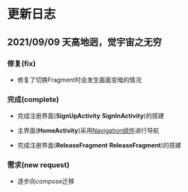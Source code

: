 # 更新日志

## 2021/09/09 天高地迥，觉宇宙之无穷

### 修复(fix)

- 修复了切换Fragment时会发生画面变暗的情况

### 完成(complete)

- 完成注册界面(**SignUpActivity** **SignInActivity**)的搭建
  
- 主界面(**HomeActivity**)采用[Navigation组件](https://developer.android.com/jetpack/compose/navigation?hl=zh-cn)进行导航
  
- 完成注册界面(**ReleaseFragment** **ReleaseFragment**)的搭建

    

### 需求(new request) 
- 逐步向compose迁移